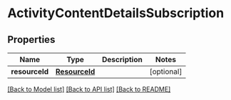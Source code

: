 # ActivityContentDetailsSubscription

## Properties
Name | Type | Description | Notes
------------ | ------------- | ------------- | -------------
**resourceId** | [**ResourceId**](ResourceId.md) |  | [optional] 

[[Back to Model list]](../README.md#documentation-for-models) [[Back to API list]](../README.md#documentation-for-api-endpoints) [[Back to README]](../README.md)


